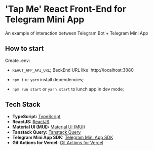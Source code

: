# 'Tap Me' React Front-End for Telegram Mini App

An example of interaction between Telegram Bot + Telegram Mini App

## How to start

Create .env:

- `REACT_APP_API_URL`; BackEnd URL like 'http://localhost:3080

- `npm i` or `yarn` install dependencies;
- `npm run start` or `yarn start` to lunch app in dev mode;

## Tech Stack

- **TypeScript:** [TypeScript](https://www.typescriptlang.org/)
- **ReactJS:** [ReactJS](https://react.dev/)
- **Material UI (MUI):** [Material UI (MUI)](https://mui.com/material-ui/)
- **Tanstack Query:** [Tanstack Query](https://tanstack.com/query/latest)
- **Telegram Mini App SDK:** [Telegram Mini App SDK](https://core.telegram.org/bots/webapps#initializing-mini-apps)
- **Git Actions for Vercel:** [Git Actions for Vercel](https://github.com/features/actions)
